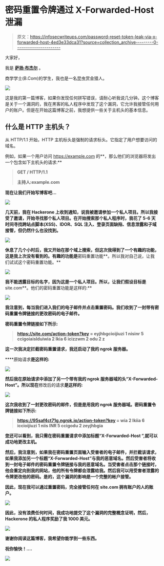 # 密码重置令牌通过 X-Forwarded-Host 泄漏

> 原文：<https://infosecwriteups.com/password-reset-token-leak-via-x-forwarded-host-4ed3e33dca31?source=collection_archive---------0----------------------->

大家好，

我是 [**萨扬·布杰尔**](https://twitter.com/saajanbhujel) 。

商学学士(B.Com)的学生，我也是一名昆虫赏金猎人。

![](img/00772a5f84a8377fee4619201ee5d946.png)

这是我的第一篇博客，如果你发现任何拼写错误，请耐心听我说几分钟。这个博客是关于一个漏洞的，我在黑客的私人程序中发现了这个漏洞，它允许我接管任何用户的账户。但是在开始这篇博客之前，我想提供一些关于主机头的基本信息。

## 什么是 HTTP 主机头？

从 HTTP/1.1 开始，HTTP 主机标头是强制的请求标头。它指定了用户想要访问的域名。

例如，如果一个用户访问 https://example.com 的**，那么他们的浏览器将发出一个包含如下主机头的请求:**

> **GET / HTTP/1.1**
> 
> **主持人:example.com**

**现在让我们开始写博客吧…**

**![](img/714f936500ebce20aa3210cbfb42123f.png)**

**几天前，我在 Hackerone 上收到通知，说我被邀请参加一个私人项目。所以我接受了邀请，开始寻找那个私人项目。在开始搜索那个私人程序时，我花了 5-6 天时间寻找跨站点脚本(XSS)、IDOR、SQL 注入、登录页面缺陷、信息泄露和子域接管，但仍然什么也没找到。**

**![](img/8bc707bc86e7174f96e3d2293e757cea.png)**

**休息了几个小时后，我又开始在那个域上搜索，但这次我得到了一个有趣的功能，这是我上次没有看到的。有趣的功能是**密码重置功能**。所以我对自己说，让我们试试这个密码重置功能。**

**![](img/4a9a12c6ee511f02c6642b01e8d26a77.png)**

**我不能透露目标的名字，因为这是一个私人项目。所以，让我们假设目标是**site.com**。他们的密码重置功能是这样的:**

**![](img/38c6e73d0c3411de9af4fc0b79b42a58.png)**

**我注意到，每当我们进入我们的电子邮件并点击重置密码。我们收到了一封带有密码重置令牌链接的更改密码的电子邮件。**

**密码重置令牌链接如下所示:**

> **https://site.com/action-token?key = eyjhbgcioijiuzi 1 nisinr 5 ccigoiaislduiwia 2 lkia 6 icizzwm 2 odu 2 z**

**这一次我决定拦截密码重置请求，我还启动了我的 ngrok 服务器。**

****原始请求**是这样的:**

**![](img/5923779edf2f56f70cfbf8d63f3f70cf.png)**

**然后我在原始请求中添加了另一个带有我的 ngrok 服务器域的头“X-Forwarded-Host”。所以现在**修改后的请求**是这样的:**

**![](img/1a8efbd90a3d6b824f05c425b554fdfa.png)**

**这次我收到了一封更改密码的邮件，但是是用我的 ngrok 服务器域。密码重置令牌链接如下所示:**

> **https://95saf4ct71g.ngrok.io/action-token?key = wia 2 lkiia 6 iccioijiuzi 1 niis INR 5 ccigodu 2 zeyjhbgia**

**您还可以看到，我只需在密码重置请求中添加标题“X-Forwarded-Host ”,就可以成功地更改主机。**

**然后，我注意到，如果我在密码重置页面输入受害者的电子邮件，并拦截该请求，如果我添加另一个标题“X-Forwarded-Host”与我的恶意域名。然后受害者将收到一封电子邮件的密码重置令牌链接与我的恶意域名。当受害者点击那个链接时，他会重定向到我的网站，他的所有令牌都会泄露给我。然后我可以用受害者泄露的令牌更改他的密码。是的，这个漏洞的影响是一个完整的帐户接管。**

**因此，现在我可以通过重置密码，完全接管任何在 site.com 拥有账户的人的账户。**

**![](img/c4e2c77096fb2ef81e424d7ed7ddf880.png)**

**因此，没有浪费任何时间，我成功地提交了这个漏洞的完整概念证明，然后，Hackerone 的私人程序奖励了我 1000 美元。**

**![](img/0341a3479e0704bfe40cfb3f6c07aa74.png)**

**谢谢你阅读这篇博客，我希望你能学到一些东西。**

**祝你愉快！….**

**![](img/bacdad398f034746604751108e68faab.png)**